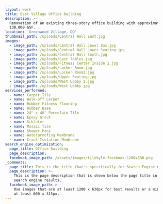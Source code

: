 ```yaml
---
layout: work
title: East Village Office Building
description: >-
  Renovation of an existing three-story office building with approximately
  138,000 GSF.
location: 'Greenwood Village, CO'
thumbnail_path: /uploads/Central Hall East.jpg
images:
  - image_path: /uploads/Central Hall Jewel Box.jpg
  - image_path: /uploads/Central Hall Lower Seating.jpg
  - image_path: /uploads/Central Hall South.jpg
  - image_path: /uploads/East Tables.jpg
  - image_path: /uploads/Fitness Center Inside 2.jpg
  - image_path: /uploads/Locker Room.jpg
  - image_path: /uploads/Locker Room2.jpg
  - image_path: /uploads/Upper Seating.jpg
  - image_path: /uploads/West Lobby 2.jpg
  - image_path: /uploads/West Lobby.jpg
services_performed:
  - name: Carpet Tile
  - name: Walk-off Carpet
  - name: Rubber Fitness Flooring
  - name: Rubber Base
  - name: 24" x 48" Porcelain Tile
  - name: Epoxy Grout
  - name: Schluter
  - name: Mosaic Tile
  - name: Shower Pans
  - name: Waterproofing Membrane
  - name: Crack Isolation Membrane
search_engine_optimization:
  page_title: Office Building
  page_description:
  facebook_image_path: /assets/images/tilekyle-facebook-1200x630.png
_comments:
  page_title: This is the title that's specifically for Search Engine Optimization.
  page_description: >-
    This is the page description that is shown below the page title in the
    search engine results.
  facebook_image_path: >-
    Use images that are at least 1200 x 630px for best results or a minimum of
    at least 600 x 315px.
---
```


